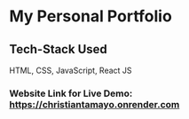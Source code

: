 # My Personal Portfolio

## Tech-Stack Used
HTML, CSS, JavaScript, React JS

### Website Link for Live Demo: https://christiantamayo.onrender.com
